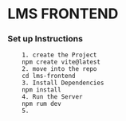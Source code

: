 # LMS FRONTEND

### Set up Instructions
```
    1. create the Project
    npm create vite@latest
    2. move into the repo
    cd lms-frontend
    3. Install Dependencies
    npm install
    4. Run the Server
    npm rum dev
    5. 

```